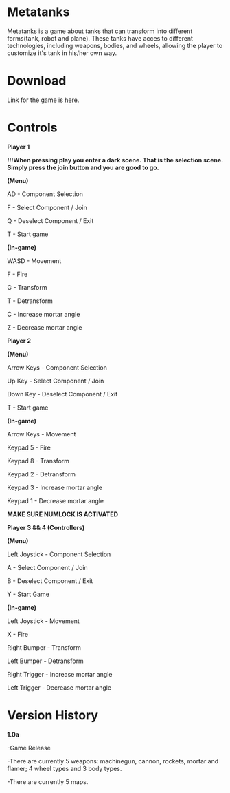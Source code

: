 # Metatanks
Metatanks is a game about tanks that can transform into different forms(tank, robot and plane). These tanks have acces to different technologies, including weapons, bodies, and wheels, allowing the player to customize it's tank in his/her own way.

# Download

Link for the game is [here](https://github.com/RealATO/Metatanks/releases).


# Controls


**Player 1**

**!!!When pressing play you enter a dark scene. That is the selection scene. Simply press the join button and you are good to go.**

**(Menu)**


AD - Component Selection

F - Select Component / Join

Q - Deselect Component / Exit

T - Start game


**(In-game)**


WASD - Movement

F - Fire

G - Transform

T - Detransform

C - Increase mortar angle

Z - Decrease mortar angle


**Player 2**


**(Menu)**


Arrow Keys - Component Selection

Up Key - Select Component / Join

Down Key - Deselect Component / Exit

T - Start game


**(In-game)**


Arrow Keys - Movement

Keypad 5 - Fire

Keypad 8 - Transform

Keypad 2 - Detransform

Keypad 3 - Increase mortar angle

Keypad 1 - Decrease mortar angle


**MAKE SURE NUMLOCK IS ACTIVATED**


**Player 3 && 4 (Controllers)**


**(Menu)**


Left Joystick - Component Selection

A - Select Component / Join

B - Deselect Component / Exit

Y - Start Game


**(In-game)**


Left Joystick - Movement

X - Fire

Right Bumper - Transform

Left Bumper - Detransform

Right Trigger - Increase mortar angle

Left Trigger - Decrease mortar angle

# Version History

**1.0a**

-Game Release

-There are currently 5 weapons: machinegun, cannon, rockets, mortar and flamer; 4 wheel types and 3 body types.

-There are currently 5 maps.
